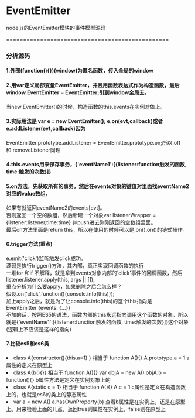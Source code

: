 # EventEmitter
node.js的EventEmitter模块的事件模型源码

================================================
### 分析源码

#### 1.外部(function(){})(window)为匿名函数，传入全局的window

#### 2.用var定义局部变量EventEmitter，并且用函数表达式作为构造函数，最后window.EventEmitter = EventEmitter;引到window全局去。
当new EventEmitter()的时候，构造函数的this.events在实例对象上。

#### 3.实际用法是  var e = new EventEmitter();  e.on(evt,callback)或者e.addListener(evt,callback)因为
EventEmitter.prototype.addListener = EventEmitter.prototype.on;所以.off和.removeListener同理

#### 4.this.events用来保存事务，{'eventName1':[{listener:function触发的函数, time:触发的次数}]}

#### 5.on方法，先获取所有的事务，然后在events对象的键值对里面找eventName2对应的value数组，
如果有就返回eventName2的events[evt]。</br>
否则返回一个空的数组，然后新建一个对象var listenerWrapper = {listener:listener,time:time}   并push进去刚刚返回的空数组里面。</br>
最后on方法里面是return this，所以在使用的时候可以是.on().on()的链式操作。</br>

#### 6.trigger方法(重点)</br>
e.emit('click')监听触发click成功。</br>
源码是执行trigger()方法，其内部，真正实现回调函数的执行</br>
一堆for 和if 不解释，就是拿到events对象内部的'click'事件的回调函数，然后listener.listener.apply(this, args || []);</br>
重点分析为什么要apply，如果删除之后会怎么样？</br>
假设.on('click',function(){console.info(this)});</br>
加上apply之后，就是为了让console.info(this)的这个this指向是EventEmitter {events: {…}}</br>
不加的话，按照ES5的语法，函数内部的this永远指向调用这个函数的对象，所以就是{'eventName1':[{listener:function触发的函数, time:触发的次数}]}这个对象(逻辑上不应该是这样的指向)</br>

#### 7.比较es5和es6类
<li>class A{constructor(){this.a=1} }  相当于  function A(){} A.prototype.a = 1    a属性的定义在原型上</li>
<li>class A{b(){}} 相当于  function A(){} var objA =  new A() objA.b = function(){}   b属性方法是定义在实例对象上的</li>
<li>class A{static c = 1}  相当于  function A(){} A.c = 1   c属性是定义在构造函数上的，也就是es6的类上的静态属性</li>
<li>var a = new A()  a.hasOwnProperty(b) 查看b属性是在实例上，还是在原型上。用来检验上面的几点，返回true则属性在实例上，false则在原型上</li>

